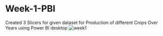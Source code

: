 # Week-1-PBI
Created 3 Slicers  for given dataset for Production of different Crops Over Years​ ​using Power BI desktop
![week1](https://github.com/user-attachments/assets/4883f568-4722-4aef-a3da-d1802eacdbbf)

